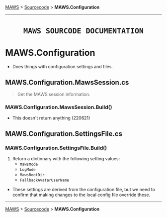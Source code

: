 <!-- b220621.115657 -->

[MAWS](https://github.com/spectrum-health-systems/MAWS) &gt; [Sourcecode](../Sourcecode/MAWS-Sourcecode.md) &gt;  **MAWS.Configuration**

***

<div align="center">
  <h1> 

    MAWS SOURCODE DOCUMENTATION
  </h1>
</div>

# MAWS.Configuration
* Does things with configuration settings and files.

## MAWS.Configuration.MawsSession.cs
> Get the MAWS session information.

### MAWS.Configuration.MawsSession.Build()
* This doesn't return anything (220621)

## MAWS.Configuration.SettingsFile.cs

### MAWS.Configuration.SettingsFile.Build()
1. Return a dictionary with the following setting values:
    - `MawsMode`
    - `LogMode`
    - `MawsRootDir`
    - `FallbackAvatarUserName`

* These settings are derived from the configuration file, but we need to confirm that making changes to the local config file override these.

***

[MAWS](https://github.com/spectrum-health-systems/MAWS) &gt; [Sourcecode](../Sourcecode/MAWS-Sourcecode.md) &gt;  **MAWS.Configuration**
